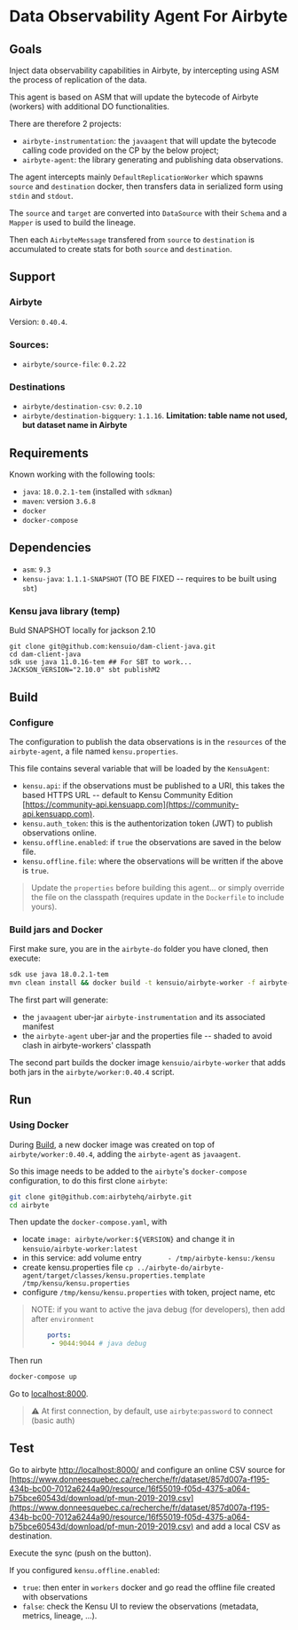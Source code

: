 # Data Observability Agent For Airbyte

## Goals

Inject data observability capabilities in Airbyte, by intercepting using ASM the process of replication of the data.

This agent is based on ASM that will update the bytecode of Airbyte (workers) with additional DO functionalities.

There are therefore 2 projects:
- `airbyte-instrumentation`: the `javaagent` that will update the bytecode calling code provided on the CP by the below project;
- `airbyte-agent`: the library generating and publishing data observations.

The agent intercepts mainly `DefaultReplicationWorker` which spawns `source` and `destination` docker, then transfers data in serialized form using `stdin` and `stdout`.

The `source` and `target` are converted into `DataSource` with their `Schema` and a `Mapper` is used to build the lineage.

Then each `AirbyteMessage` transfered from `source` to `destination` is accumulated to create stats for both `source` and `destination`.

## Support

### Airbyte 

Version: `0.40.4`.

### Sources:
- `airbyte/source-file`: `0.2.22`

### Destinations
- `airbyte/destination-csv`: `0.2.10`
- `airbyte/destination-bigquery`: `1.1.16`. **Limitation: table name not used, but dataset name in Airbyte**

## Requirements

Known working with the following tools:

- `java`: `18.0.2.1-tem` (installed with `sdkman`)
- `maven`: version `3.6.8`
- `docker`
- `docker-compose`

## Dependencies

- `asm`: `9.3`
- `kensu-java`: `1.1.1-SNAPSHOT` (TO BE FIXED -- requires to be built using `sbt`)

### Kensu java library (temp)
Buld SNAPSHOT locally for jackson 2.10

```
git clone git@github.com:kensuio/dam-client-java.git
cd dam-client-java
sdk use java 11.0.16-tem ## For SBT to work...
JACKSON_VERSION="2.10.0" sbt publishM2
```

## Build

### Configure

The configuration to publish the data observations is in the `resources` of the `airbyte-agent`, a file named `kensu.properties`.

This file contains several variable that will be loaded by the `KensuAgent`:
- `kensu.api`: if the observations must be published to a URI, this takes the based HTTPS URL -- default to Kensu Community Edition [https://community-api.kensuapp.com](https://community-api.kensuapp.com).
- `kensu.auth_token`: this is the authentorization token (JWT) to publish observations online.
- `kensu.offline.enabled`: if `true` the observations are saved in the below file.
- `kensu.offline.file`: where the observations will be written if the above is `true`.

> Update the `properties` before building this agent... or simply override the file on the classpath (requires update in the `Dockerfile` to include yours).

### Build jars and Docker

First make sure, you are in the `airbyte-do` folder you have cloned, then execute:

```sh
sdk use java 18.0.2.1-tem
mvn clean install && docker build -t kensuio/airbyte-worker -f airbyte-instrumentation/Dockerfile .
```

The first part will generate:
- the `javaagent` uber-jar `airbyte-instrumentation` and its associated manifest
- the `airbyte-agent` uber-jar and the properties file -- shaded to avoid clash in airbyte-workers' classpath

The second part builds the docker image `kensuio/airbyte-worker` that adds both jars in the `airbyte/worker:0.40.4` script.

## Run

### Using Docker

During [Build](#Build), a new docker image was created on top of `airbyte/worker:0.40.4`, adding the `airbyte-agent` as `javaagent`.

So this image needs to be added to the `airbyte`'s `docker-compose` configuration, to do this first clone `airbyte`:

```sh
git clone git@github.com:airbytehq/airbyte.git
cd airbyte
```

Then update the `docker-compose.yaml`, with 
- locate `image: airbyte/worker:${VERSION}` and change it in `kensuio/airbyte-worker:latest`
- in this service: add volume entry `      - /tmp/airbyte-kensu:/kensu`
- create kensu.properties file `cp ../airbyte-do/airbyte-agent/target/classes/kensu.properties.template /tmp/kensu/kensu.properties`
- configure `/tmp/kensu/kensu.properties` with token, project name, etc

> NOTE: if you want to active the java debug (for developers), then add after `environment`
> ```yaml
>     ports:
>      - 9044:9044 # java debug
>```

Then run
```sh
docker-compose up
```

Go to [localhost:8000](localhost:8000).

> ⚠️ At first connection, by default, use `airbyte`:`password` to connect (basic auth)

## Test

Go to airbyte [http://localhost:8000/](http://localhost:8000/) and configure an online CSV source for [https://www.donneesquebec.ca/recherche/fr/dataset/857d007a-f195-434b-bc00-7012a6244a90/resource/16f55019-f05d-4375-a064-b75bce60543d/download/pf-mun-2019-2019.csv](https://www.donneesquebec.ca/recherche/fr/dataset/857d007a-f195-434b-bc00-7012a6244a90/resource/16f55019-f05d-4375-a064-b75bce60543d/download/pf-mun-2019-2019.csv) and add a local CSV as destination.

Execute the sync (push on the button).

If you configured `kensu.offline.enabled`:
- `true`: then enter in `workers` docker and go read the offline file created with observations
- `false`: check the Kensu UI to review the observations (metadata, metrics, lineage, ...).